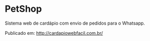 # PetShop
Sistema web de cardápio com envio de pedidos para o Whatsapp.

Publicado em: http://cardapiowebfacil.com.br/

